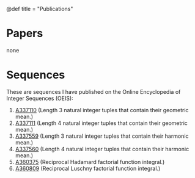 @def title = "Publications"

# Papers

none

# Sequences

These are sequences I have published on the Online Encyclopedia of Integer Sequences (OEIS):

1. [A337110](https://oeis.org/A337110) (Length 3 natural integer tuples that contain their geometric mean.)
1. [A337111](https://oeis.org/A337111) (Length 4 natural integer tuples that contain their geometric mean.)
1. [A337559](https://oeis.org/A337559) (Length 3 natural integer tuples that contain their harmonic mean.)
1. [A337560](https://oeis.org/A337560) (Length 4 natural integer tuples that contain their harmonic mean.)
1. [A360375](https://oeis.org/A360375) (Reciprocal Hadamard factorial function integral.)
1. [A360809](https://oeis.org/A360809) (Reciprocal Luschny factorial function integral.)